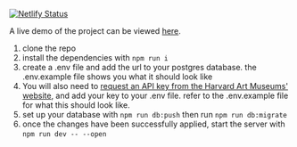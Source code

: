 [![Netlify Status](https://api.netlify.com/api/v1/badges/6d020aba-ab01-4d2a-b662-a4c550b303ad/deploy-status)](https://app.netlify.com/projects/museeimaginaire/deploys)

A live demo of the project can be viewed [here](https://museeimaginaire.netlify.app).

1. clone the repo
2. install the dependencies with `npm run i`
3. create a .env file and add the url to your postgres database. the .env.example file shows you what it should look like
4. You will also need to [request an API key from the Harvard Art Museums' website](https://harvardartmuseums.org/collections/api), and add your key to your .env file. refer to the .env.example file for what this should look like.
5. set up your database with `npm run db:push` then run `npm run db:migrate`
6. once the changes have been successfully applied, start the server with `npm run dev -- --open`

